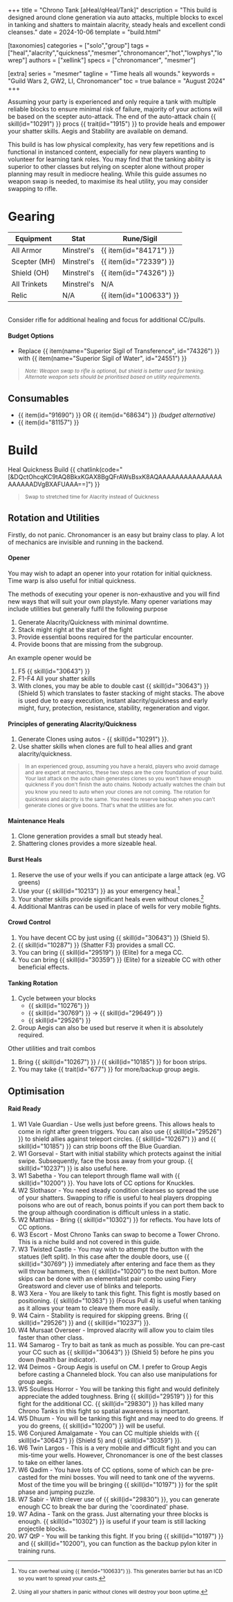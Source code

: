 +++
title = "Chrono Tank [aHeal/qHeal/Tank]"
description = "This build is designed around clone generation via auto attacks, multiple blocks to excel in tanking and shatters to maintain alacrity, steady heals and excellent condi cleanses."
date = 2024-10-06
template = "build.html"

[taxonomies]
categories = ["solo","group"]
tags = ["heal","alacrity","quickness","mesmer","chronomancer","hot","lowphys","lowrep"]
authors = ["xellink"]
specs = ["chronomancer", "mesmer"]

[extra]
series = "mesmer"
tagline = "Time heals all wounds."
keywords = "Guild Wars 2, GW2, LI, Chronomancer"
toc = true
balance = "August 2024"
+++


Assuming your party is experienced and only require a tank with multiple reliable blocks to ensure minimal risk of failure, majority of your actions will be based on the scepter auto-attack. The end of the auto-attack chain {{ skill(id="10291") }} procs {{ trait(id="1915") }} to provide heals and empower your shatter skills. Aegis and Stability are available on demand.


This build is has low physical complexity, has very few repetitions and is functional in instanced content, especially for new players wanting to volunteer for learning tank roles. You may find that the tanking ability is superior to other classes but relying on scepter alone without proper planning may result in mediocre healing. While this guide assumes no weapon swap is needed, to maximise its heal utility, you may consider swapping to rifle.

# Gearing

| Equipment     | Stat          | Rune/Sigil              |
| ------------- | ------------- | ----------------------- |
| All Armor     | Minstrel's    | {{ item(id="84171") }}  |
| Scepter (MH)  | Minstrel's    | {{ item(id="72339") }}  |
| Shield (OH)   | Minstrel's    | {{ item(id="74326") }}  |
| All Trinkets  | Minstrel's    | N/A 				        	  |
| Relic	        | N/A           | {{ item(id="100633") }} |
<br>
Consider rifle for additional healing and focus for additional CC/pulls.<br>

#### Budget Options
- Replace {{ item(name="Superior Sigil of Transference", id="74326") }} with {{ item(name="Superior Sigil of Water", id="24551") }}

> <small>_Note: Weapon swap to rifle is optional, but shield is better used for tanking. Alternate weapon sets should be prioritised based on utility requirements._</small>

## Consumables
- {{ item(id="91690") }} OR {{ item(id="68634") }} _(budget alternative)_
- {{ item(id="81157") }}

# Build
Heal Quickness Build {{ chatlink(code="[&DQctOhcqKC9tAQ8BkxKGAX8BgQFrAWsBsxK8AQAAAAAAAAAAAAAAAAAAAAADVgBXAFUAAA==]") }}

> <small>Swap to stretched time for Alacrity instead of Quickness</small>

## Rotation and Utilities

Firstly, do not panic. Chronomancer is an easy but brainy class to play. A lot of mechanics are invisible and running in the backend. 

#### Opener
You may wish to adapt an opener into your rotation for initial quickness. Time warp is also useful for initial quickness. 

The methods of executing your opener is non-exhaustive and you will find new ways that will suit your own playstyle. Many opener variations may include utilities but generally fulfil the following purpose
1. Generate Alacrity/Quickness with minimal downtime.
2. Stack might right at the start of the fight
3. Provide essential boons required for the particular encounter.
4. Provide boons that are missing from the subgroup.

An example opener would be 
1. F5 {{ skill(id="30643") }} 
2. F1-F4 All your shatter skills
3. With clones, you may be able to double cast {{ skill(id="30643") }} (Shield 5) which translates to faster stacking of might stacks. 
The above is used due to easy execution, instant alacrity/quickness and early might, fury, protection, resistance, stability, regeneration and vigor.

#### Principles of generating Alacrity/Quickness
1. Generate Clones using autos - {{ skill(id="10291") }}.
2. Use shatter skills when clones are full to heal allies and grant alacrity/quickness.

> <small>In an experienced group, assuming you have a herald, players who avoid damage and are expert at mechanics, these two steps are the core foundation of your build.</small>
> <small>Your last attack on the auto chain generates clones so you won't have enough quickness if you don't finish the auto chains. Nobody actually watches the chain but you know you need to auto when your clones are not coming.</small>
> <small>The rotation for quickness and alacrity is the same.</small>
> <small>You need to reserve backup when you can't generate clones or give boons. That's what the utilities are for.</small>

#### Maintenance Heals
1. Clone generation provides a small but steady heal.
2. Shattering clones provides a more sizeable heal.

#### Burst Heals
1. Reserve the use of your wells if you can anticipate a large attack (eg. VG greens)
2. Use your {{ skill(id="10213") }} as your emergency heal.[^1]
3. Your shatter skills provide significant heals even without clones.[^2] 
4. Additional Mantras can be used in place of wells for very mobile fights.

[^1]: <small> You can overheal using {{ item(id="100633") }}. This generates barrier but has an ICD so you want to spread your casts.</small>
[^2]: <small> Using all your shatters in panic without clones will destroy your boon uptime.</small>

#### Crowd Control
1. You have decent CC by just using {{ skill(id="30643") }} (Shield 5). 
2. {{ skill(id="10287") }} (Shatter F3) provides a small CC.
3. You can bring {{ skill(id="29519") }} (Elite) for a mega CC.
4. You can bring {{ skill(id="30359") }} (Elite) for a sizeable CC with other beneficial effects.

#### Tanking Rotation
1. Cycle between your blocks
    - {{ skill(id="10276") }}
    - {{ skill(id="30769") }} -> {{ skill(id="29649") }}
    - {{ skill(id="29526") }}
2. Group Aegis can also be used but reserve it when it is absolutely required. 

Other utilities and trait combos
1. Bring {{ skill(id="10267") }} / {{ skill(id="10185") }} for boon strips. 
2. You may take {{ trait(id="677") }} for more/backup group aegis.

## Optimisation
#### Raid Ready
1. W1 Vale Guardian - Use wells just before greens. This allows heals to come in right after green triggers. You can also use {{ skill(id="29526") }} to shield allies against teleport circles. {{ skill(id="10267") }} and {{ skill(id="10185") }} can strip boons off the Blue Guardian.
2. W1 Gorseval - Start with initial stability which protects against the initial swipe. Subsequently, face the boss away from your group. {{ skill(id="10237") }} is also useful here.
3. W1 Sabetha - You can teleport through flame wall with {{ skill(id="10200") }}. You have lots of CC options for Knuckles. 
4. W2 Slothasor - You need steady condition cleanses so spread the use of your shatters. Swapping to rifle is useful to heal players dropping poisons who are out of reach, bonus points if you can port them back to the group although coordination is difficult unless in a static.
5. W2 Matthias - Bring {{ skill(id="10302") }} for reflects. You have lots of CC options. 
6. W3 Escort - Most Chrono Tanks can swap to become a Tower Chrono. This is a niche build and not covered in this guide. 
7. W3 Twisted Castle - You may wish to attempt the button with the statues (left split). In this case after the double doors, use {{ skill(id="30769") }} immediately after entering and face them as they will throw hammers, then {{ skill(id="10200") to the next button. More skips can be done with an elementalist pair combo using Fiery Greatsword and clever use of blinks and teleports.
8. W3 Xera - You are likely to tank this fight. This fight is mostly based on positioning. {{ skill(id="10363") }} (Focus Pull 4) is useful when tanking as it allows your team to cleave them more easily. 
9. W4 Cairn - Stability is required for skipping greens. Bring {{ skill(id="29526") }} and {{ skill(id="10237") }}.
10. W4 Mursaat Overseer - Improved alacrity will allow you to claim tiles faster than other class.
11. W4 Samarog - Try to bait as tank as much as possible. You can pre-cast your CC such as {{ skill(id="30643") }} (Shield 5) before he pins you down (health bar indicator).
12. W4 Deimos - Group Aegis is useful on CM. I prefer to Group Aegis before casting a Channeled block. You can also use manipulations for group aegis.
13. W5 Soulless Horror - You will be tanking this fight and would definitely appreciate the added toughness. Bring {{ skill(id="29519") }} for this fight for the additional CC. {{ skill(id="29830") }} has killed many Chrono Tanks in this fight so spatial awareness is important. 
14. W5 Dhuum - You will be tanking this fight and may need to do greens. If you do greens, {{ skill(id="10200") }} will be useful. 
15. W6 Conjured Amalgamate - You can CC multiple shields with {{ skill(id="30643") }} (Shield 5) and {{ skill(id="30359") }}.
16. W6 Twin Largos - This is a very mobile and difficult fight and you can mis-time your wells. However, Chronomancer is one of the best classes to take on either lanes. 
14. W6 Qadim - You have lots of CC options, some of which can be pre-casted for the mini bosses. You will need to tank one of the wyverns. Most of the time you will be bringing {{ skill(id="10197") }} for the split phase and jumping puzzle. 
15. W7 Sabir - With clever use of {{ skill(id="29830") }}, you can generate enough CC to break the bar during the 'coordinated' phase.
16. W7 Adina - Tank on the grass. Just alternating your three blocks is enough. {{ skill(id="10302") }} is useful if your team is still lacking projectile blocks.
17. W7 QtP - You will be tanking this fight. If you bring {{ skill(id="10197") }} and {{ skill(id="10200"), you can function as the backup pylon kiter in training runs. 